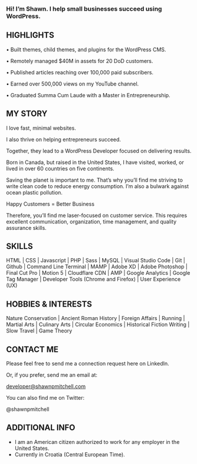 ### Hi! I’m Shawn. I help small businesses succeed using WordPress.

## HIGHLIGHTS

• Built themes, child themes, and plugins for the WordPress CMS.

• Remotely managed $40M in assets for 20 DoD customers.

• Published articles reaching over 100,000 paid subscribers.

• Earned over 500,000 views on my YouTube channel.

• Graduated Summa Cum Laude with a Master in Entrepreneurship.

## MY STORY

I love fast, minimal websites. 

I also thrive on helping entrepreneurs succeed.

Together, they lead to a WordPress Developer focused on delivering results.

Born in Canada, but raised in the United States, I have visited, worked, or lived in over 60 countries on five continents.

Saving the planet is important to me. That’s why you’ll find me striving to write clean code to reduce energy consumption. I’m also a bulwark against ocean plastic pollution.

Happy Customers = Better Business

Therefore, you’ll find me laser-focused on customer service. This requires excellent communication, organization, time management, and quality assurance skills.

## SKILLS

HTML | CSS | Javascript | PHP | Sass | MySQL | Visual Studio Code | Git | Github | Command Line Terminal | MAMP | Adobe XD | Adobe Photoshop | Final Cut Pro | Motion 5 | Cloudflare CDN | AMP | Google Analytics | Google Tag Manager | Developer Tools (Chrome and Firefox) | User Experience (UX)

## HOBBIES & INTERESTS

Nature Conservation | Ancient Roman History | Foreign Affairs | Running | Martial Arts | Culinary Arts | Circular Economics | Historical Fiction Writing | Slow Travel | Game Theory

## CONTACT ME 

Please feel free to send me a connection request here on LinkedIn.

Or, if you prefer, send me an email at:

developer@shawnpmitchell.com

You can also find me on Twitter:

@shawnpmitchell

## ADDITIONAL INFO

* I am an American citizen authorized to work for any employer in the United States.
* Currently in Croatia (Central European Time). 

